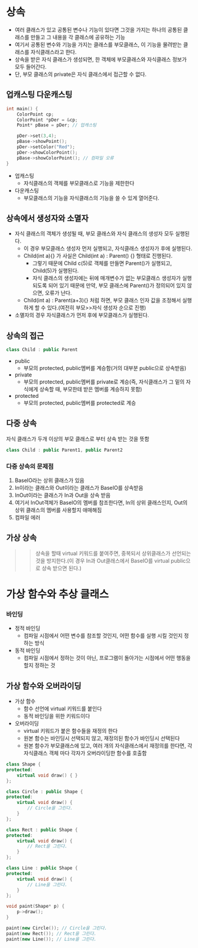 # 상속
* 여러 클래스가 있고 공통된 변수나 기능이 있다면 그것을 가지는 하나의 공통된 클래스를 만들고 그 내용을 각 클래스에 공유하는 기능
* 여기서 공통된 변수와 기능을 가지는 클래스를 부모클래스, 이 기능을 물려받는 클래스를 자식클래스라고 한다.
* 상속을 받은 자식 클래스가 생성되면, 한 객체에 부모클래스와 자식클래스 정보가 모두 들어간다. 
* 단, 부모 클래스의 private은 자식 클래스에서 접근할 수 없다.

## 업캐스팅 다운캐스팅
```c++
int main() {
	ColorPoint cp;
	ColorPoint *pDer = &cp;
	Point* pBase = pDer; // 업캐스팅

	pDer->set(3,4); 
	pBase->showPoint(); 
	pDer->setColor("Red");
	pDer->showColorPoint(); 
	pBase->showColorPoint(); // 컴파일 오류
}
```
* 업캐스팅
  * 자식클래스의 객체를 부모클래스로 기능을 제한한다
* 다운캐스팅
  * 부모클래스의 기능을 자식클래스의 기능을 쓸 수 있게 열어준다.

## 상속에서 생성자와 소멸자
* 자식 클래스의 객체가 생성될 때, 부모 클래스와 자식 클래스의 생성자 모두 실행된다.
  * 이 경우 부모클래스 생성자 먼저 실행되고, 자식클래스 생성자가 후에 실행된다.
  * Child(int a){} 가 사실은 Child(int a) : Parent() {} 형태로 진행된다.
    * 그렇기 때문에 Child c(5)로 객체를 만들면 Parent()가 실행되고, Child(5)가 실행된다.
    * 자식 클래스의 생성자에는 뒤에 매개변수가 없는 부모클래스 생성자가 실행되도록 되어 있기 때문에 만약, 부모 클래스에 Parent()가 정의되어 있지 않으면, 오류가 난다.
  * Child(int a) : Parent(a+3){} 처럼 하면, 부모 클래스 인자 값을 조정해서 실행하게 할 수 있다.(여전히 부모>>자식 생성자 순으로 진행)
* 소멸자의 경우 자식클래스가 먼저 후에 부모클래스가 실행된다.

## 상속의 접근
```c++
class Child : public Parent
``` 
* public
  * 부모의 protected, public멤버를 계승함(거의 대부분 public으로 상속받음)
* private
  * 부모의 protected, public멤버를 private로 계승(즉, 자식클래스가 그 밑의 자식에게 상속할 때, 부모한테 받은 멤버를 계승하지 못함)
* protected
  * 부모의 protected, public멤버를 protected로 계승

## 다중 상속
자식 클래스가 두개 이상의 부모 클래스로 부터 상속 받는 것을 뜻함
```c++
class Child : public Parent1, public Parent2
```

### 다중 상속의 문제점
1. BaseIO라는 상위 클래스가 있음
2. In이라는 클래스와 Out이라는 클래스가 BaseIO를 상속받음
3. InOut이라는 클래스가 In과 Out을 상속 받음
4. 여기서 InOut객체가 BaseIO의 멤버를 참조한다면, In의 상위 클래스인지, Out의 상위 클래스의 멤버를 사용할지 애매해짐
5. 컴파일 에러

## 가상 상속
>>상속을 할때 virtual 키워드를 붙여주면, 중복되서 상위클래스가 선언되는 것을 방지한다.(이 경우 In과 Out클래스에서 BaseIO를 virtual public으로 상속 받으면 된다.)

# 가상 함수와 추상 클래스
### 바인딩
* 정적 바인딩
  * 컴파일 시점에서 어떤 변수를 참조할 것인지, 어떤 함수를 실행 시킬 것인지 정하는 방식
* 동적 바인딩
  * 컴파일 시점에서 정하는 것이 아닌, 프로그램이 돌아가는 시점에서 어떤 행동을 할지 정하는 것

## 가상 함수와 오버라이딩
* 가상 함수
  * 함수 선언에 virtual 키워드를 붙인다
  * 동적 바인딩을 위한 키워드이다
* 오버라이딩
  * virtual 키워드가 붙은 함수들을 재정의 한다
  * 원본 함수는 바인딩시 선택되지 않고, 재정의된 함수가 바인딩시 선택된다
  * 원본 함수가 부모클래스에 있고, 여러 개의 자식클래스에서 재정의를 한다면, 각 자식클래스 객체 마다 각자가 오버라이딩한 함수를 호출함
```c++
class Shape {
protected:
	virtual void draw() { }
};

class Circle : public Shape {
protected:
	virtual void draw() {
		// Circle을 그린다.
	}
};

class Rect : public Shape {
protected:
	virtual void draw() {
		// Rect을 그린다.
	}
};

class Line : public Shape {
protected:
	virtual void draw() {
		// Line을 그린다.
	}
};

void paint(Shape* p) {
	p->draw();
}

paint(new Circle()); // Circle을 그린다.
paint(new Rect()); // Rect을 그린다.
paint(new Line()); // Line을 그린다.
```